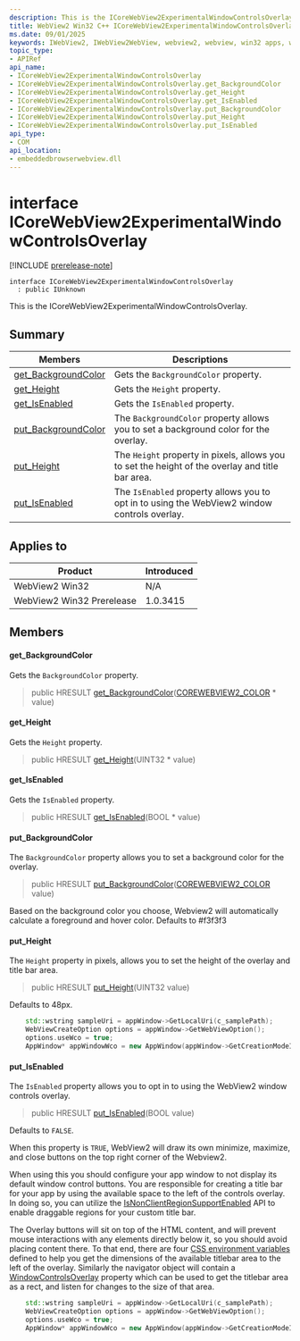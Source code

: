 ```yaml
---
description: This is the ICoreWebView2ExperimentalWindowControlsOverlay.
title: WebView2 Win32 C++ ICoreWebView2ExperimentalWindowControlsOverlay
ms.date: 09/01/2025
keywords: IWebView2, IWebView2WebView, webview2, webview, win32 apps, win32, edge, ICoreWebView2, ICoreWebView2Controller, browser control, edge html, ICoreWebView2ExperimentalWindowControlsOverlay
topic_type: 
- APIRef
api_name:
- ICoreWebView2ExperimentalWindowControlsOverlay
- ICoreWebView2ExperimentalWindowControlsOverlay.get_BackgroundColor
- ICoreWebView2ExperimentalWindowControlsOverlay.get_Height
- ICoreWebView2ExperimentalWindowControlsOverlay.get_IsEnabled
- ICoreWebView2ExperimentalWindowControlsOverlay.put_BackgroundColor
- ICoreWebView2ExperimentalWindowControlsOverlay.put_Height
- ICoreWebView2ExperimentalWindowControlsOverlay.put_IsEnabled
api_type:
- COM
api_location:
- embeddedbrowserwebview.dll
---
```


# interface ICoreWebView2ExperimentalWindowControlsOverlay

[!INCLUDE [prerelease-note](../includes/prerelease-note.md)]

```
interface ICoreWebView2ExperimentalWindowControlsOverlay
  : public IUnknown
```

This is the ICoreWebView2ExperimentalWindowControlsOverlay.

## Summary

 Members                        | Descriptions
--------------------------------|---------------------------------------------
[get_BackgroundColor](#get_backgroundcolor) | Gets the `BackgroundColor` property.
[get_Height](#get_height) | Gets the `Height` property.
[get_IsEnabled](#get_isenabled) | Gets the `IsEnabled` property.
[put_BackgroundColor](#put_backgroundcolor) | The `BackgroundColor` property allows you to set a background color for the overlay.
[put_Height](#put_height) | The `Height` property in pixels, allows you to set the height of the overlay and title bar area.
[put_IsEnabled](#put_isenabled) | The `IsEnabled` property allows you to opt in to using the WebView2 window controls overlay.

## Applies to

Product                         | Introduced
--------------------------------|---------------------------------------------
WebView2 Win32            |    N/A
WebView2 Win32 Prerelease |    1.0.3415

## Members

#### get_BackgroundColor

Gets the `BackgroundColor` property.

> public HRESULT [get_BackgroundColor](#get_backgroundcolor)([COREWEBVIEW2_COLOR](corewebview2_color.md#corewebview2_color) * value)

#### get_Height

Gets the `Height` property.

> public HRESULT [get_Height](#get_height)(UINT32 * value)

#### get_IsEnabled

Gets the `IsEnabled` property.

> public HRESULT [get_IsEnabled](#get_isenabled)(BOOL * value)

#### put_BackgroundColor

The `BackgroundColor` property allows you to set a background color for the overlay.

> public HRESULT [put_BackgroundColor](#put_backgroundcolor)([COREWEBVIEW2_COLOR](corewebview2_color.md#corewebview2_color) value)

Based on the background color you choose, Webview2 will automatically calculate a foreground and hover color. Defaults to #f3f3f3

#### put_Height

The `Height` property in pixels, allows you to set the height of the overlay and title bar area.

> public HRESULT [put_Height](#put_height)(UINT32 value)

Defaults to 48px.

```cpp
    std::wstring sampleUri = appWindow->GetLocalUri(c_samplePath);
    WebViewCreateOption options = appWindow->GetWebViewOption();
    options.useWco = true;
    AppWindow* appWindowWco = new AppWindow(appWindow->GetCreationModeId(), options, sampleUri);
```

#### put_IsEnabled

The `IsEnabled` property allows you to opt in to using the WebView2 window controls overlay.

> public HRESULT [put_IsEnabled](#put_isenabled)(BOOL value)

Defaults to `FALSE`.

When this property is `TRUE`, WebView2 will draw its own minimize, maximize, and close buttons on the top right corner of the Webview2.

When using this you should configure your app window to not display its default window control buttons. You are responsible for creating a title bar for your app by using the available space to the left of the controls overlay. In doing so, you can utilize the [IsNonClientRegionSupportEnabled](https://learn.microsoft.com/en-us/microsoft-edge/webview2/reference/win32/icorewebview2settings9?view=webview2-1.0.2739.15) API to enable draggable regions for your custom title bar.

The Overlay buttons will sit on top of the HTML content, and will prevent mouse interactions with any elements directly below it, so you should avoid placing content there. To that end, there are four [CSS environment variables](https://learn.microsoft.com/en-us/microsoft-edge/progressive-web-apps-chromium/how-to/window-controls-overlay#use-css-environment-variables-to-stay-clear-of-the-overlay) defined to help you get the dimensions of the available titlebar area to the left of the overlay. Similarly the navigator object will contain a [WindowControlsOverlay](https://learn.microsoft.com/en-us/microsoft-edge/progressive-web-apps-chromium/how-to/window-controls-overlay#react-to-overlay-changes) property which can be used to get the titlebar area as a rect, and listen for changes to the size of that area.

```cpp
    std::wstring sampleUri = appWindow->GetLocalUri(c_samplePath);
    WebViewCreateOption options = appWindow->GetWebViewOption();
    options.useWco = true;
    AppWindow* appWindowWco = new AppWindow(appWindow->GetCreationModeId(), options, sampleUri);
```

